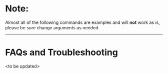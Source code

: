 # Note:
Almost all of the following commands are examples and will **not** work as is, please be sure change arguments as needed.

___

# FAQs and Troubleshooting

\<to be updated\>
